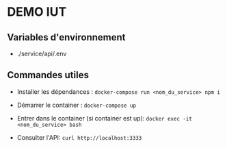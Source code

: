 # DEMO IUT

## Variables d'environnement

- ./service/api/.env

## Commandes utiles

- Installer les dépendances :
`docker-compose run <nom_du_service> npm i`

- Démarrer le container :
`docker-compose up`

- Entrer dans le container (si container est up):
`docker exec -it <nom_du_service> bash`

- Consulter l'API:
`curl http://localhost:3333`